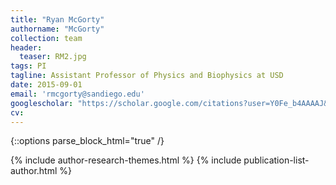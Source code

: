 ```yaml
---
title: "Ryan McGorty"
authorname: "McGorty"
collection: team
header:
  teaser: RM2.jpg
tags: PI
tagline: Assistant Professor of Physics and Biophysics at USD
date: 2015-09-01
email: 'rmcgorty@sandiego.edu'
googlescholar: "https://scholar.google.com/citations?user=Y0Fe_b4AAAAJ&hl=en"
cv: 
---
```

{::options parse_block_html="true" /}

<p align= "justify">

{% include author-research-themes.html %}
{% include publication-list-author.html %}